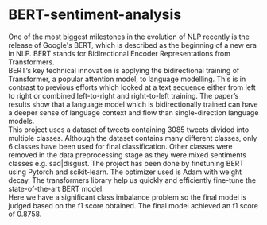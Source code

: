 # BERT-sentiment-analysis
One of the most biggest milestones in the evolution of NLP recently is the release of Google's BERT, which is described as the beginning of a new era in NLP. BERT stands for Bidirectional Encoder Representations from Transformers.\
BERT’s key technical innovation is applying the bidirectional training of Transformer, a popular attention model, to language modelling. This is in contrast to previous efforts which looked at a text sequence either from left to right or combined left-to-right and right-to-left training. The paper’s results show that a language model which is bidirectionally trained can have a deeper sense of language context and flow than single-direction language models.\
This project uses a dataset of tweets containing 3085 tweets divided into multiple classes. Although the dataset contains many different classes, only 6 classes have been used for final classification. Other classes were removed in the data preprocessing stage as they were mixed sentiments classes e.g. sad|disgust. 
The project has been done by finetuning BERT using Pytorch and scikit-learn. The optimizer used is Adam with weight decay. The transformers library help us quickly and efficiently fine-tune the state-of-the-art BERT model.\
Here we have a significant class imbalance problem so the final model is judged based on the f1 score obtained. The final model achieved an f1 score of 0.8758.
